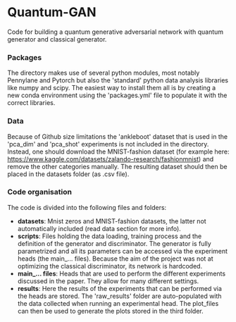 # Quantum-GAN
Code for building a quantum generative adversarial network with quantum generator and classical generator. 

### Packages

The directory makes use of several python modules, most notably Pennylane and Pytorch but also the 'standard' python data analysis libraries like numpy and scipy. The easiest way to install them all is by creating a new conda environment using the 'packages.yml' file to populate it with the correct libraries.

### Data
Because of Github size limitations the 'ankleboot' dataset that is used in the 'pca_dim' and 'pca_shot' experiments is not included in the directory. Instead, one should download the MNIST-fashion dataset (for example here: https://www.kaggle.com/datasets/zalando-research/fashionmnist) and remove the other categories manually. The resulting dataset should then be placed in the datasets folder (as .csv file).  

### Code organisation

The code is divided into the following files and folders:
- **datasets**: Mnist zeros and MNIST-fashion datasets, the latter not automatically included (read data section for more info).
- **scripts**: Files holding the data loading, training process and the definition of the generator and discriminator. The generator is fully parametrized and all its parameters can be accessed via the experiment heads (the main_... files). Because the aim of the project was not at optimizing the classical discriminator, its network is hardcoded.
- **main_... files**: Heads that are used to perform the different experiments discussed in the paper. They allow for many different settings.
- **results**: Here the results of the experiments that can be performed via the heads are stored. The 'raw_results' folder are auto-populated with the data collected when running an experimental head. The plot_files can then be used to generate the plots stored in the third folder.
